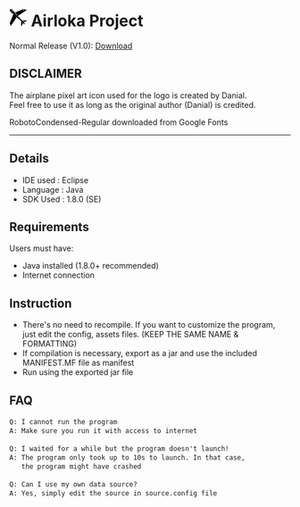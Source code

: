 # ![Airloka Logo](https://raw.githubusercontent.com/dfx81/Airloka/master/Source/Assets/icon.png) Airloka Project

Normal Release (V1.0): [Download](https://github.com/dfx81/Airloka/raw/master/Airloka.zip)  

## DISCLAIMER

The airplane pixel art icon used for the logo is created by Danial.  
Feel free to use it as long as the original author (Danial) is credited.  
  
RobotoCondensed-Regular downloaded from Google Fonts  

---

## Details

- IDE used : Eclipse
- Language : Java
- SDK Used : 1.8.0 (SE)

## Requirements

Users must have:
- Java installed (1.8.0+ recommended)
- Internet connection

## Instruction

- There's no need to recompile. If you want to customize the program,  
  just edit the config, assets files. (KEEP THE SAME NAME & FORMATTING)  
- If compilation is necessary, export as a jar and use the included  
  MANIFEST.MF file as manifest  
- Run using the exported jar file  

## FAQ

    Q: I cannot run the program  
    A: Make sure you run it with access to internet  
      
    Q: I waited for a while but the program doesn't launch!  
    A: The program only took up to 10s to launch. In that case,  
       the program might have crashed  
      
    Q: Can I use my own data source?  
    A: Yes, simply edit the source in source.config file
